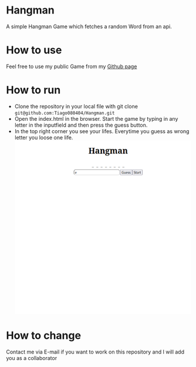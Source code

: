 # Hangman
A simple Hangman Game which fetches a random Word from an api.

# How to use
Feel free to use my public Game from my [Github page](https://tiago080404.github.io/Hangman/)

# How to run
- Clone the repository in your local file with git clone `git@github.com:Tiago080404/Hangman.git`
- Open the index.html in the browser. Start the game by typing in any letter in the inputfield and then press the guess button.
- In the top right corner you see your lifes. Everytime you guess as wrong letter you loose one life.
![alt text](https://github.com/Tiago080404/Hangman/blob/main/Howtousescreen.png)

# How to change
Contact me via E-mail if you want to work on this repository and I will add you as a collaborator

